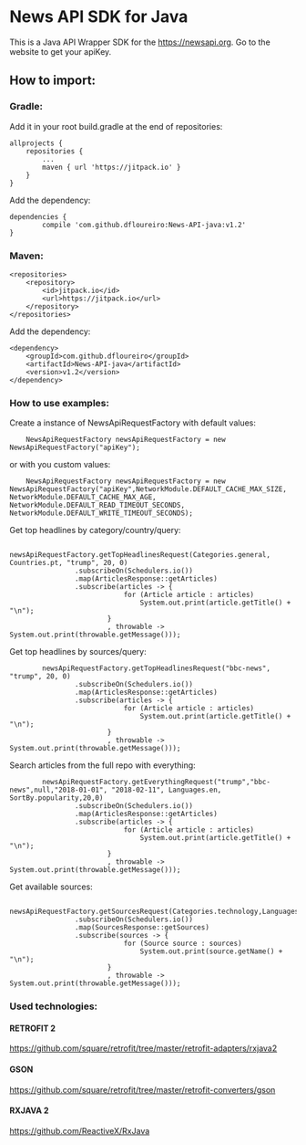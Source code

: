 # News API SDK for Java
This is a Java API Wrapper SDK for the https://newsapi.org. Go to the website to get your apiKey.

## How to import:
### Gradle:
Add it in your root build.gradle at the end of repositories:

	allprojects {
		repositories {
			...
			maven { url 'https://jitpack.io' }
		}
	}
  
Add the dependency:

	dependencies {
	        compile 'com.github.dfloureiro:News-API-java:v1.2'
	}

### Maven:

	<repositories>
		<repository>
		    <id>jitpack.io</id>
		    <url>https://jitpack.io</url>
		</repository>
	</repositories>
  
Add the dependency:

	<dependency>
	    <groupId>com.github.dfloureiro</groupId>
	    <artifactId>News-API-java</artifactId>
	    <version>v1.2</version>
	</dependency>


### How to use examples:
Create a instance of NewsApiRequestFactory with default values:

        NewsApiRequestFactory newsApiRequestFactory = new NewsApiRequestFactory("apiKey");

or with you custom values:

        NewsApiRequestFactory newsApiRequestFactory = new NewsApiRequestFactory("apiKey",NetworkModule.DEFAULT_CACHE_MAX_SIZE, NetworkModule.DEFAULT_CACHE_MAX_AGE, NetworkModule.DEFAULT_READ_TIMEOUT_SECONDS, NetworkModule.DEFAULT_WRITE_TIMEOUT_SECONDS);

Get top headlines by category/country/query:

            newsApiRequestFactory.getTopHeadlinesRequest(Categories.general, Countries.pt, "trump", 20, 0)
                    .subscribeOn(Schedulers.io())
                    .map(ArticlesResponse::getArticles)
                    .subscribe(articles -> {
                                for (Article article : articles)
                                    System.out.print(article.getTitle() + "\n");
                            }
                            , throwable -> System.out.print(throwable.getMessage()));
		
Get top headlines by sources/query:

            newsApiRequestFactory.getTopHeadlinesRequest("bbc-news", "trump", 20, 0)
                    .subscribeOn(Schedulers.io())
                    .map(ArticlesResponse::getArticles)
                    .subscribe(articles -> {
                                for (Article article : articles)
                                    System.out.print(article.getTitle() + "\n");
                            }
                            , throwable -> System.out.print(throwable.getMessage()));

Search articles from the full repo with everything:

            newsApiRequestFactory.getEverythingRequest("trump","bbc-news",null,"2018-01-01", "2018-02-11", Languages.en, SortBy.popularity,20,0)
                    .subscribeOn(Schedulers.io())
                    .map(ArticlesResponse::getArticles)
                    .subscribe(articles -> {
                                for (Article article : articles)
                                    System.out.print(article.getTitle() + "\n");
                            }
                            , throwable -> System.out.print(throwable.getMessage()));

Get available sources:

            newsApiRequestFactory.getSourcesRequest(Categories.technology,Languages.pt,Countries.pt)
                    .subscribeOn(Schedulers.io())
                    .map(SourcesResponse::getSources)
                    .subscribe(sources -> {
                                for (Source source : sources)
                                    System.out.print(source.getName() + "\n");
                            }
                            , throwable -> System.out.print(throwable.getMessage()));
			

### Used technologies:
#### RETROFIT 2
https://github.com/square/retrofit/tree/master/retrofit-adapters/rxjava2
#### GSON
https://github.com/square/retrofit/tree/master/retrofit-converters/gson
#### RXJAVA 2
https://github.com/ReactiveX/RxJava
